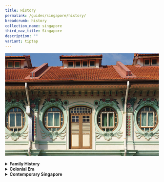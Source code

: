 ```yaml
---
title: History
permalink: /guides/singapore/history/
breadcrumb: history
collection_name: singapore
third_nav_title: Singapore
description: ""
variant: tiptap
---
```

<div class="isomer-image-wrapper">
<img style="width:800px;" height="auto" width="100%" alt="history banner" src="/images/category/history.jpg">
</div>
<p></p>
<div data-type="detailGroup" class="isomer-accordion-group isomer-accordion isomer-accordion-white">
<details class="isomer-details">
<summary><strong>Family History</strong>
</summary>
<div data-type="detailsContent" class="isomer-details-content">
<ul data-tight="true" class="tight">
<li>
<p><strong><a href="/guides/singapore/history/family-history-resources/" rel="noopener noreferrer nofollow" target="_blank">Family History Resources</a></strong>
</p>
</li>
<li>
<p><strong><a href="/guides/singapore/history/chinese-genealogy-resources/" rel="noopener noreferrer nofollow" target="_blank">Chinese Genealogy Resources</a></strong>
</p>
</li>
<li>
<p><strong><a href="/guides/singapore/history/malay-genealogy-resources" rel="noopener noreferrer nofollow" target="_blank">Malay Genealogy Resources</a></strong>
</p>
</li>
<li>
<p><strong><a href="/guides/singapore/history/eurasians-resources-tracing-family-history/" rel="noopener noreferrer nofollow" target="_blank">Eurasians: resources on tracing family history</a></strong>
</p>
</li>
</ul>
</div>
</details>
</div>
<div data-type="detailGroup" class="isomer-accordion-group isomer-accordion isomer-accordion-white">
<details class="isomer-details">
<summary><strong>Colonial Era</strong>
</summary>
<div data-type="detailsContent" class="isomer-details-content">
<ul data-tight="true" class="tight">
<li>
<p><strong><a href="/guides/singapore/history/colonial-period" rel="noopener noreferrer nofollow" target="_blank">Colonial Period</a></strong>
</p>
</li>
<li>
<p><strong><a href="/guides/singapore/history/pri-accounts-1800-1942" rel="noopener noreferrer nofollow" target="_blank">Primary accounts of Singapore from 1800s to 1942</a></strong>
</p>
</li>
<li>
<p><strong><a href="/guides/singapore/history/raffles-sea/" rel="noopener noreferrer nofollow" target="_blank">Raffles in Southeast Asia</a></strong>
</p>
</li>
<li>
<p><strong><a href="/guides/singapore/history/decolonisation-process" rel="noopener noreferrer nofollow" target="_blank">Decolonisation Process</a></strong>
</p>
</li>
</ul>
</div>
</details>
</div>
<div data-type="detailGroup" class="isomer-accordion-group isomer-accordion isomer-accordion-white">
<details class="isomer-details">
<summary><strong>Contemporary Singapore</strong>
</summary>
<div data-type="detailsContent" class="isomer-details-content">
<ul data-tight="true" class="tight">
<li>
<p><strong><a href="/guides/singapore/history/cpm-biblio/" rel="noopener noreferrer nofollow" target="_blank">Communist Party of Malaya - A Comprehensive Bibliography</a></strong>
</p>
</li>
<li>
<p><strong><a href="/guides/singapore/history/s-rajaratnam-s-writings-before-1959-a-preliminary-annotated-bibliography/" rel="noopener noreferrer nofollow" target="_blank">S Rajaratnam’s Writings Before 1959: A Preliminary Annotated Bibliography</a></strong>
</p>
</li>
<li>
<p><strong><a href="/guides/singapore/history/post-independence-sea" rel="noopener noreferrer nofollow" target="_blank">Post-Independence SEA</a></strong>
</p>
</li>
<li>
<p><strong><a href="/guides/singapore/history/development-education-sg" rel="noopener noreferrer nofollow" target="_blank">Development of Education in Singapore</a></strong>
</p>
</li>
<li>
<p><strong><a href="/guides/singapore/history/sg-public-housing" rel="noopener noreferrer nofollow" target="_blank">Singapore's Public Housing</a></strong>
</p>
</li>
<li>
<p><strong><a href="/guides/singapore-history/understandingsingapore-i/" rel="noopener noreferrer nofollow" target="_blank">Understanding Singapore (I)</a></strong>
</p>
</li>
</ul>
</div>
</details>
</div>
<p></p>